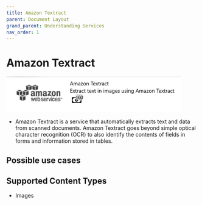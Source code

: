 ```yaml
---
title: Amazon Textract
parent: Document Layout
grand_parent: Understanding Services
nav_order: 1
---
```


# Amazon Textract

![](<../../.gitbook/assets/36 (1) (1) (1).png>)

* Amazon Textract is a service that automatically extracts text and data from scanned documents. Amazon Textract goes beyond simple optical character recognition (OCR) to also identify the contents of fields in forms and information stored in tables.

## Possible use cases

## Supported Content Types

* Images
